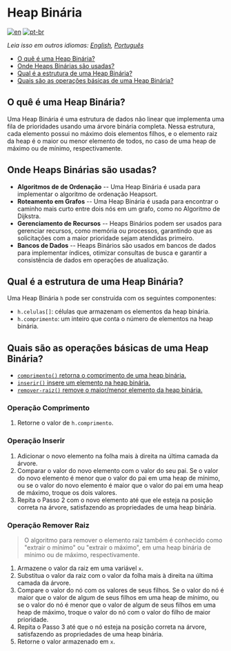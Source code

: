 # Heap Binária

[![en](https://img.shields.io/badge/lang-en-red.svg)](./README.md) [![pt-br](https://img.shields.io/badge/lang-pt--br-green.svg)](README.pt-br.md)

_Leia isso em outros idiomas: [English](README.md), [Português](README.pt-br.md)_

- [O quê é uma Heap Binária?](#o-quê-é-uma-heap-binária)
- [Onde Heaps Binárias são usadas?](#onde-heaps-binárias-são-usadas)
- [Qual é a estrutura de uma Heap Binária?](#qual-é-a-estrutura-de-uma-heap-binária)
- [Quais são as operações básicas de uma Heap Binária?](#quais-são-as-operações-básicas-de-uma-heap-binária)

## O quê é uma Heap Binária?

Uma Heap Binária é uma estrutura de dados não linear que implementa uma fila de prioridades usando uma árvore binária completa. Nessa estrutura, cada elemento possui no máximo dois elementos filhos, e o elemento raiz da heap é o maior ou menor elemento de todos, no caso de uma heap de máximo ou de mínimo, respectivamente.

## Onde Heaps Binárias são usadas?

- **Algoritmos de de Ordenação** -- Uma Heap Binária é usada para implementar o algoritmo de ordenação Heapsort.
- **Roteamento em Grafos** -- Uma Heap Binária é usada para encontrar o caminho mais curto entre dois nós em um grafo, como no Algoritmo de Dijkstra.
- **Gerenciamento de Recursos** -- Heaps Binários podem ser usados para gerenciar recursos, como memória ou processos, garantindo que as solicitações com a maior prioridade sejam atendidas primeiro.
- **Bancos de Dados** -- Heaps Binários são usados em bancos de dados para implementar índices, otimizar consultas de busca e garantir a consistência de dados em operações de atualização.

## Qual é a estrutura de uma Heap Binária?

Uma Heap Binária `h` pode ser construída com os seguintes componentes:

- `h.celulas[]`: células que armazenam os elementos da heap binária.
- `h.comprimento`: um inteiro que conta o número de elementos na heap binária.

## Quais são as operações básicas de uma Heap Binária?

- [`comprimento()` retorna o comprimento de uma heap binária.](#operação-comprimento)
- [`inserir()` insere um elemento na heap binária.](#operação-inserir)
- [`remover-raiz()` remove o maior/menor elemento da heap binária.](#operação-remover-raiz)

### Operação Comprimento

1. Retorne o valor de `h.comprimento`.

### Operação Inserir

1. Adicionar o novo elemento na folha mais à direita na última camada da árvore.
2. Comparar o valor do novo elemento com o valor do seu pai. Se o valor do novo elemento é menor que o valor do pai em uma heap de mínimo, ou se o valor do novo elemento é maior que o valor do pai em uma heap de máximo, troque os dois valores.
3. Repita o Passo 2 com o novo elemento até que ele esteja na posição correta na árvore, satisfazendo as propriedades de uma heap binária.

### Operação Remover Raiz

> O algoritmo para remover o elemento raiz também é conhecido como "extrair o mínimo" ou "extrair o máximo", em uma heap binária de mínimo ou de máximo, respectivamente.

1. Armazene o valor da raiz em uma variável `x`.
2. Substitua o valor da raiz com o valor da folha mais à direita na última camada da árvore.
3. Compare o valor do nó com os valores de seus filhos. Se o valor do nó é maior que o valor de algum de seus filhos em uma heap de mínimo, ou se o valor do nó é menor que o valor de algum de seus filhos em uma heap de máximo, troque o valor do nó com o valor do filho de maior prioridade.
4. Repita o Passo 3 até que o nó esteja na posição correta na árvore, satisfazendo as propriedades de uma heap binária.
5. Retorne o valor armazenado em `x`.
